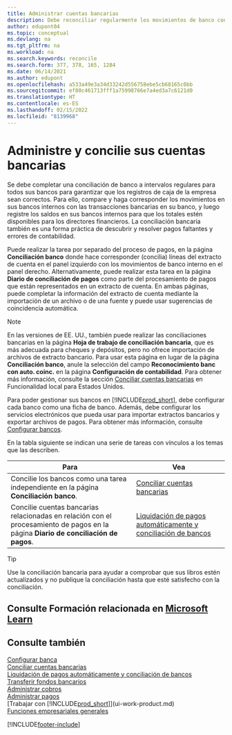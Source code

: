 ```yaml
---
title: Administrar cuentas bancarias
description: Debe reconciliar regularmente los movimientos de banco con las transacciones bancarias relacionadas en sus cuentas bancarias.
author: edupont04
ms.topic: conceptual
ms.devlang: na
ms.tgt_pltfrm: na
ms.workload: na
ms.search.keywords: reconcile
ms.search.form: 377, 378, 165, 1284
ms.date: 06/14/2021
ms.author: edupont
ms.openlocfilehash: a533a49e3a34d33242d556758ebe5cb68165c0bb
ms.sourcegitcommit: ef80c461713fff1a75998766e7a4ed3a7c6121d0
ms.translationtype: HT
ms.contentlocale: es-ES
ms.lasthandoff: 02/15/2022
ms.locfileid: "8139968"
---
```

# <a name="manage-and-reconcile-your-bank-accounts"></a>Administre y concilie sus cuentas bancarias

Se debe completar una conciliación de banco a intervalos regulares para todos sus bancos para garantizar que los registros de caja de la empresa sean correctos. Para ello, compare y haga corresponder los movimientos en sus bancos internos con las transacciones bancarias en su banco, y luego registre los saldos en sus bancos internos para que los totales estén disponibles para los directores financieros. La conciliación bancaria también es una forma práctica de descubrir y resolver pagos faltantes y errores de contabilidad.

Puede realizar la tarea por separado del proceso de pagos, en la página **Conciliación banco** donde hace corresponder (concilia) líneas del extracto de cuenta en el panel izquierdo con los movimientos de banco interno en el panel derecho. Alternativamente, puede realizar esta tarea en la página **Diario de conciliación de pagos** como parte del procesamiento de pagos que están representados en un extracto de cuenta. En ambas páginas, puede completar la información del extracto de cuenta mediante la importación de un archivo o de una fuente y puede usar sugerencias de coincidencia automática.

> [!NOTE]  
> En las versiones de EE. UU., también puede realizar las conciliaciones bancarias en la página **Hoja de trabajo de conciliación bancaria**, que es más adecuada para cheques y depósitos, pero no ofrece importación de archivos de extracto bancario. Para usar esta página en lugar de la página **Conciliación banco**, anule la selección del campo **Reconocimiento banc con auto. coinc.** en la página **Configuración de contabilidad**. Para obtener más información, consulte la sección [Conciliar cuentas bancarias](LocalFunctionality/UnitedStates/how-to-reconcile-bank-accounts.md) en Funcionalidad local para Estados Unidos.

Para poder gestionar sus bancos en [!INCLUDE[prod_short](includes/prod_short.md)], debe configurar cada banco como una ficha de banco. Además, debe configurar los servicios electrónicos que pueda usar para importar extractos bancarios y exportar archivos de pagos. Para obtener más información, consulte [Configurar bancos](bank-setup-banking.md).

En la tabla siguiente se indican una serie de tareas con vínculos a los temas que las describen.

| Para | Vea |
| --- | --- |
| Concilie los bancos como una tarea independiente en la página **Conciliación banco**. |[Conciliar cuentas bancarias](bank-how-reconcile-bank-accounts-separately.md) |
| Concilie cuentas bancarias relacionadas en relación con el procesamiento de pagos en la página **Diario de conciliación de pagos**. |[Liquidación de pagos automáticamente y conciliación de bancos](receivables-apply-payments-auto-reconcile-bank-accounts.md) |

> [!TIP]
> Use la conciliación bancaria para ayudar a comprobar que sus libros estén actualizados y no publique la conciliación hasta que esté satisfecho con la conciliación.

## <a name="see-related-training-at-microsoft-learn"></a>Consulte Formación relacionada en [Microsoft Learn](/learn/paths/reconcile-bank-accounts-dynamics-365-business-central/)

## <a name="see-also"></a>Consulte también

[Configurar banca](bank-setup-banking.md)  
[Conciliar cuentas bancarias](bank-how-reconcile-bank-accounts-separately.md)  
[Liquidación de pagos automáticamente y conciliación de bancos](receivables-apply-payments-auto-reconcile-bank-accounts.md)  
[Transferir fondos bancarios](bank-how-transfer-bank-funds.md)  
[Administrar cobros](receivables-manage-receivables.md)  
[Administrar pagos](payables-manage-payables.md)  
[Trabajar con [!INCLUDE[prod_short](includes/prod_short.md)]](ui-work-product.md)  
[Funciones empresariales generales](ui-across-business-areas.md)


[!INCLUDE[footer-include](includes/footer-banner.md)]